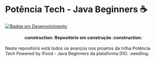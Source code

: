 # Potência Tech - Java Beginners :coffee:
[![Badge em Desenvolvimento](https://img.shields.io/github/issues/nicolemorais/dio-java-beginners?color=ff69b4&label=Status&logo=github&logoColor=light)](https://github.com/nicolemorais/dio-java-beginners/issues)

<h4 align="center">     :construction:  Repositório em construção  :construction:</h4>
Neste repositório está todos os avanços nos projetos da trilha Potência Tech Powered by iFood - Java Beginners da plataforma DIO. :seedling:
